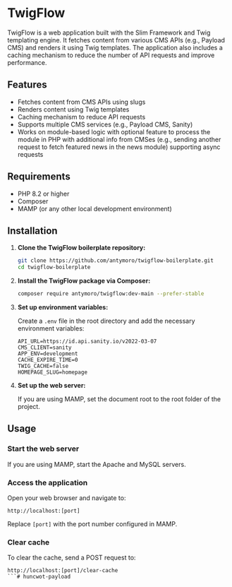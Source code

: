 # TwigFlow

TwigFlow is a web application built with the Slim Framework and Twig templating engine. It fetches content from various CMS APIs (e.g., Payload CMS) and renders it using Twig templates. The application also includes a caching mechanism to reduce the number of API requests and improve performance.

## Features

- Fetches content from CMS APIs using slugs
- Renders content using Twig templates
- Caching mechanism to reduce API requests
- Supports multiple CMS services (e.g., Payload CMS, Sanity)
- Works on module-based logic with optional feature to process the module in PHP with additional info from CMSes (e.g., sending another request to fetch featured news in the news module) supporting async requests

## Requirements

- PHP 8.2 or higher
- Composer
- MAMP (or any other local development environment)

## Installation

1. **Clone the TwigFlow boilerplate repository:**

   ```sh
   git clone https://github.com/antymoro/twigflow-boilerplate.git
   cd twigflow-boilerplate
   ```

2. **Install the TwigFlow package via Composer:**

   ```sh
   composer require antymoro/twigflow:dev-main --prefer-stable
   ```

3. **Set up environment variables:**

   Create a `.env` file in the root directory and add the necessary environment variables:

   ```env
   API_URL=https://id.api.sanity.io/v2022-03-07
   CMS_CLIENT=sanity
   APP_ENV=development
   CACHE_EXPIRE_TIME=0
   TWIG_CACHE=false
   HOMEPAGE_SLUG=homepage

   ```

4. **Set up the web server:**

   If you are using MAMP, set the document root to the root folder of the project.

## Usage

### Start the web server

If you are using MAMP, start the Apache and MySQL servers.

### Access the application

Open your web browser and navigate to:

```
http://localhost:[port]
```

Replace `[port]` with the port number configured in MAMP.

### Clear cache

To clear the cache, send a POST request to:

```
http://localhost:[port]/clear-cache
```# huncwot-payload
